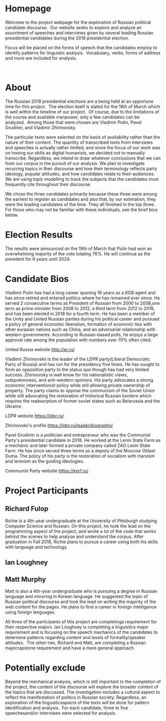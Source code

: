 

# Homepage

Welcome to the project webpage for the exploration of
Russian political candidate discourse. 
Our website seeks to explore and analyze an assortment of speeches and
interviews given by several leading Russian presidential candidates during the
2018 presidential election.  

Focus will be placed on the forms of speech that the
candidates employ to identify patterns for linguistic analysis.  Vocabulary, verbs, forms of address and more
are included for analysis.  

 

# About

The Russian 2018 presidential elections are a being held at
an opportune time for this project.  The election
itself is slated for the 18th of March which is well within the
timeline of our project.  Of course, due
to the limitations of the course and available manpower, only a few candidates
can be analyzed.  Among those that were
chosen are Vladimir Putin, Pavel Grudinin, and Vladimir Zhirinovsky.  

The particular texts were selected on the basis of availability rather than the nature of their content.  The quantity of transcribed texts from interviews and speeches is actually rather limited, and since the focus of our work was on honing our skills as digital humanists, we decided not to manually transcribe. Regardless, we intend to draw whatever conclusions that we can from our corpus in the pursuit of our analysis.  We plan to investigate recurring topics in their discourse and how their terminology reflects party ideology, popular attitudes, and how candidates relate to their audiences.   We are using topic modelling to track the subjects that the candidates most frequently cite throughout their discourse.

We chose the three candidates primarily because these three were among the earliest to register as candidates and
also that, by our estimation, they were the leading candidates of the time. They all finished in the top three. For those who may not be familiar with these individuals, see the brief bios below.  

# Election Results

The results were announced on the 19th of March that Putin had won an overwhelming majority of the vote totaling 76%.  He will continue as the president for 6 years until 2024.

# Candidate Bios

Vladimir Putin has had a long career spaning 16 years as a KGB agent and has since retired and entered politics where he has remained ever since.  He served 2 consecutive terms as President of Russian from 2000 to 2008,one term as prime minister from 2008 to 2012, a third term from 2012 to 2018, and has been elected in 2018 for a fourth term.  He has been a member of the Unity and United Russian parties during his political career and pursued a policy of general economic liberalism, formation of economic ties with other eurasian nations such as China, and an adversarial relationship with western governments.  According to Russian-based polls, he enjoys a large approval rate among the population with numbers over 70% often cited.

United Russia website
http://er.ru/

Vladimir Zhirinovskii is the leader of the LDPR party(Liberal Democratic Party of Russia) and has run for the presidency five times. He has sought to form an opposition party to the status quo though has had very limited success.  Zhirinovsky is well know for his nationalistic views, outspokenness, and anti-western opinions.  His party advocates a strong economic interventionist policy while still allowing private ownership of property.  The party claims to oppose the communism of the Soviet Union while still advocating the restoration of historical Russian borders which requires the reabsorption of former soviet states such as Belarussia and the Ukraine.  

LDPR website
https://ldpr.ru/

Zhirinovskii's profile
https://ldpr.ru/leader/biography/

Pavel Grudinin is a politician and entrepreneur who was the Communist Party's presidential candidate in 2018.  He worked at the Lenin State Farm as a mechanic and later formed a private company called ZAO Lenin State Farm.  He has since served three terms as a deputy of the Moscow Oblast Duma.  The policy of his party is the restoration of socialism with marxism and leninism as the guiding ideologies.  

Communist Party website
https://kprf.ru/

# Project Participants

## Richard Fulop
Richie is a 4th-year undergraduate at the University of Pittsburgh studying Computer Science and Russian. On this project, he took the lead on the programming aspect of the project, and wrote a lot of the code that works behind the scenes to help analyse and understand the corpus. After graduation in Fall 2018, Richie plans to pursue a career using both his skills with language and technology.

## Ian Loughney

## Matt Murphy
Matt is also a 4th-year undergraduate who is pursuing a degree in Russian language and minoring in Korean language.  He suggested the topic of Russian political discourse and took the lead on writing the majority of the web content for the pages.  He plans to find a career in foreign intelligence using foreign languages.  

All three of the participants of this project are completinga requirement for their respective majors. Ian Loughney is completing a linguistics major requirement and is focusing on the speech mechanics of the candidates to determine patterns regarding content and levels of formality/speaker attitudes.  The other two, Richard and Matt, are completing a Russian majorcapstone requirement and have a more general approach.  

# Potentially exclude

Beyond the mechanical analysis, which is still important to the completion of the project, the content of the discourse will explore the broader context of the topics that are discussed.  The investigation includes a cultural aspect to reflect the manifestation of politics in Russian society. Regardless, an exploration of the linguisticaspects of the texts will be done for pattern identification and analysis.  For each candidate, three to five speechesand/or interviews were selected for analysis. 
